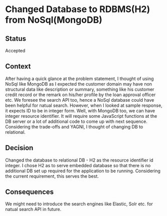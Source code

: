 # Changed Database to RDBMS(H2) from NoSql(MongoDB)

## Status

Accepted

## Context

After having a quick glance at the problem statement, I thought of using NoSql like MongoDB as I expected the customer
domain may have non structural data like description or summary, something like his customer credit record or the remark
on his/her profile by the loan approval officer etc. We foresee the search API too, hence a NoSql database could have been
helpful for natual search. However, when I looked at sample response, it expects ID to be in integer form. Well, with MongoDB too,
we can have integer resource identifier. It will require some JavaScript functions at the DB server or a lot of additional
code to come up with next sequence. Considering the trade-offs and YAGNI, I thought of changing DB to relational.

## Decision

Changed the database to relational DB - H2 as the resource identifier id integer. I chose H2 as to serve embedded database
so that there is no additional DB set up required for the application to be running. Considering the current requirement,
this serves the best.

## Consequences

We might need to introduce the search engines like Elastic, Solr etc. for natual search API in future.
